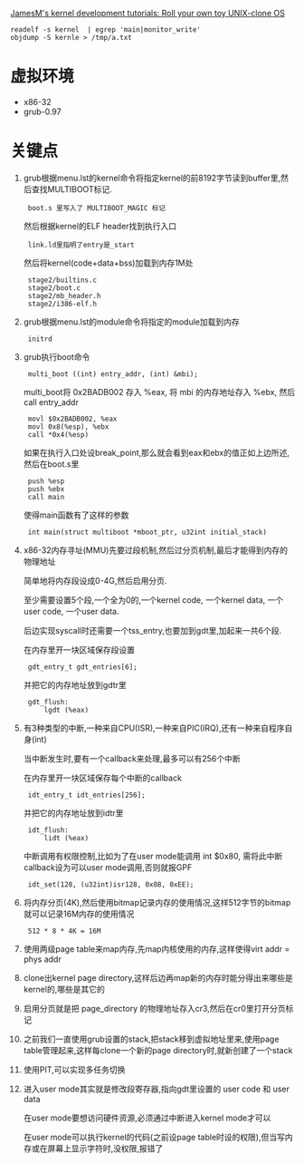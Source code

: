 [JamesM's kernel development tutorials: Roll your own toy UNIX-clone OS](http://www.jamesmolloy.co.uk/tutorial_html/index.html)

    readelf -s kernel  | egrep 'main|monitor_write'
    objdump -S kernle > /tmp/a.txt

# 虚拟环境

- x86-32
- grub-0.97

# 关键点

1. grub根据menu.lst的kernel命令将指定kernel的前8192字节读到buffer里,然后查找MULTIBOOT标记.

        boot.s 里写入了 MULTIBOOT_MAGIC 标记

    然后根据kernel的ELF header找到执行入口

        link.ld里指明了entry是_start

    然后将kernel(code+data+bss)加载到内存1M处

        stage2/builtins.c
        stage2/boot.c
        stage2/mb_header.h
        stage2/i386-elf.h

2. grub根据menu.lst的module命令将指定的module加载到内存

        initrd

3. grub执行boot命令

        multi_boot ((int) entry_addr, (int) &mbi);

    multi\_boot将 0x2BADB002 存入 %eax, 将 mbi 的内存地址存入 %ebx, 然后 call entry\_addr

        movl $0x2BADB002, %eax
        movl 0x8(%esp), %ebx
        call *0x4(%esp)

    如果在执行入口处设break_point,那么就会看到eax和ebx的值正如上边所述,然后在boot.s里

        push %esp
        push %ebx
        call main

    使得main函数有了这样的参数

        int main(struct multiboot *mboot_ptr, u32int initial_stack)

4. x86-32内存寻址(MMU)先要过段机制,然后过分页机制,最后才能得到内存的物理地址

    简单地将内存段设成0-4G,然后启用分页.

    至少需要设置5个段,一个全为0的,一个kernel code, 一个kernel data, 一个user code, 一个user data.

    后边实现syscall时还需要一个tss_entry,也要加到gdt里,加起来一共6个段.

    在内存里开一块区域保存段设置

        gdt_entry_t gdt_entries[6];

    并把它的内存地址放到gdtr里

        gdt_flush:
            lgdt (%eax)

5. 有3种类型的中断,一种来自CPU(ISR),一种来自PIC(IRQ),还有一种来自程序自身(int)

    当中断发生时,要有一个callback来处理,最多可以有256个中断

    在内存里开一块区域保存每个中断的callback

        idt_entry_t idt_entries[256];

    并把它的内存地址放到idtr里

        idt_flush:
            lidt (%eax)

    中断调用有权限控制,比如为了在user mode能调用 int $0x80, 需将此中断callback设为可以user mode调用,否则就报GPF

        idt_set(128, (u32int)isr128, 0x08, 0xEE);

6. 将内存分页(4K),然后使用bitmap记录内存的使用情况,这样512字节的bitmap就可以记录16M内存的使用情况

        512 * 8 * 4K = 16M

7. 使用两级page table来map内存,先map内核使用的内存,这样使得virt addr = phys addr

8. clone出kernel page directory,这样后边再map新的内存时能分得出来哪些是kernel的,哪些是其它的

9. 启用分页就是把 page_directory 的物理地址存入cr3,然后在cr0里打开分页标记

10. 之前我们一直使用grub设置的stack,把stack移到虚拟地址里来,使用page table管理起来,这样每clone一个新的page directory时,就新创建了一个stack

11. 使用PIT,可以实现多任务切换

12. 进入user mode其实就是修改段寄存器,指向gdt里设置的 user code 和 user data

    在user mode要想访问硬件资源,必须通过中断进入kernel mode才可以

    在user mode可以执行kernel的代码(之前设page table时设的权限),但当写内存或在屏幕上显示字符时,没权限,报错了
